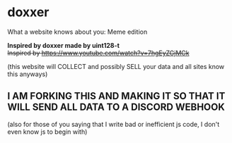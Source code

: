 # doxxer
What a website knows about you: Meme edition

**Inspired by doxxer made by uint128-t**                     
~~Inspired by https://www.youtube.com/watch?v=7hgEyZGjMCk~~

(this website will COLLECT and possibly SELL your data and all sites know this anyways)

## **I AM FORKING THIS AND MAKING IT SO THAT IT WILL SEND ALL DATA TO A DISCORD WEBHOOK**


(also for those of you saying that I write bad or inefficient js code, I don't even know js to begin with)

